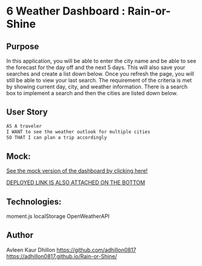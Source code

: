 # 6 Weather Dashboard : Rain-or-Shine

## Purpose
In this application, you will be able to enter the city name and be able to see the forecast for the day off and the next 5 days. This will also save your searches and create a list down below. 
Once you refresh the page, you will still be able to view your last search.
The requirement of the criteria is met by showing current day, city, and weather information. There is a search box to implement a search and then the cities are listed down below. 

## User Story

```md
AS A traveler
I WANT to see the weather outlook for multiple cities
SO THAT I can plan a trip accordingly
```

## Mock:
[See the mock version of the dashboard by clicking here!](WeatherDashboard.png)

[DEPLOYED LINK IS ALSO ATTACHED ON THE BOTTOM]( https://adhillon0817.github.io/Rain-or-Shine/)

## Technologies:

moment.js
localStorage
OpenWeatherAPI


## Author
Avleen Kaur Dhillon https://github.com/adhillon0817 
                    https://adhillon0817.github.io/Rain-or-Shine/ 

